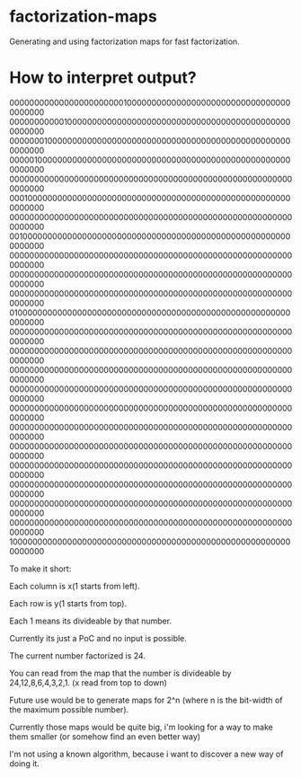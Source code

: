 # factorization-maps
Generating and using factorization maps for fast factorization.

# How to interpret output?
0000000000000000000000010000000000000000000000000000000000000000
0000000000010000000000000000000000000000000000000000000000000000
0000000100000000000000000000000000000000000000000000000000000000
0000010000000000000000000000000000000000000000000000000000000000
0000000000000000000000000000000000000000000000000000000000000000
0001000000000000000000000000000000000000000000000000000000000000
0000000000000000000000000000000000000000000000000000000000000000
0010000000000000000000000000000000000000000000000000000000000000
0000000000000000000000000000000000000000000000000000000000000000
0000000000000000000000000000000000000000000000000000000000000000
0000000000000000000000000000000000000000000000000000000000000000
0100000000000000000000000000000000000000000000000000000000000000
0000000000000000000000000000000000000000000000000000000000000000
0000000000000000000000000000000000000000000000000000000000000000
0000000000000000000000000000000000000000000000000000000000000000
0000000000000000000000000000000000000000000000000000000000000000
0000000000000000000000000000000000000000000000000000000000000000
0000000000000000000000000000000000000000000000000000000000000000
0000000000000000000000000000000000000000000000000000000000000000
0000000000000000000000000000000000000000000000000000000000000000
0000000000000000000000000000000000000000000000000000000000000000
0000000000000000000000000000000000000000000000000000000000000000
0000000000000000000000000000000000000000000000000000000000000000
1000000000000000000000000000000000000000000000000000000000000000

To make it short:

Each column is x(1 starts from left).

Each row is y(1 starts from top).

Each 1 means its divideable by that number.

Currently its just a PoC and no input is possible.

The current number factorized is 24.

You can read from the map that the number is divideable by 24,12,8,6,4,3,2,1. (x read from top to down)


Future use would be to generate maps for 2^n (where n is the bit-width of the maximum possible number).

Currently those maps would be quite big, i'm looking for a way to make them smaller (or somehow find an even better way)

I'm not using a known algorithm, because i want to discover a new way of doing it.

